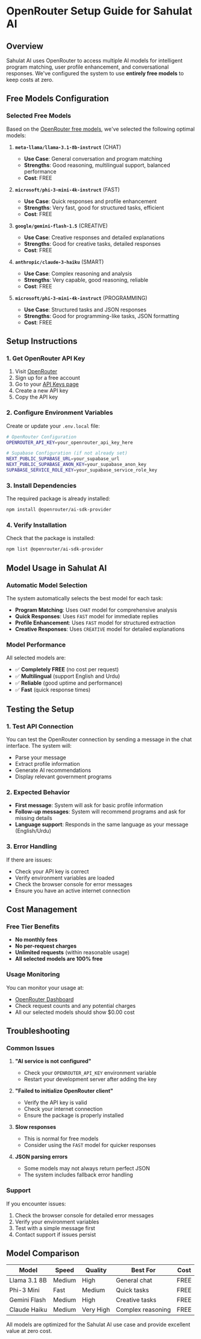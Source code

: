 # OpenRouter Setup Guide for Sahulat AI

## Overview
Sahulat AI uses OpenRouter to access multiple AI models for intelligent program matching, user profile enhancement, and conversational responses. We've configured the system to use **entirely free models** to keep costs at zero.

## Free Models Configuration

### Selected Free Models
Based on the [OpenRouter free models](https://openrouter.ai/models?max_price=0), we've selected the following optimal models:

1. **`meta-llama/llama-3.1-8b-instruct`** (CHAT)
   - **Use Case**: General conversation and program matching
   - **Strengths**: Good reasoning, multilingual support, balanced performance
   - **Cost**: FREE

2. **`microsoft/phi-3-mini-4k-instruct`** (FAST)
   - **Use Case**: Quick responses and profile enhancement
   - **Strengths**: Very fast, good for structured tasks, efficient
   - **Cost**: FREE

3. **`google/gemini-flash-1.5`** (CREATIVE)
   - **Use Case**: Creative responses and detailed explanations
   - **Strengths**: Good for creative tasks, detailed responses
   - **Cost**: FREE

4. **`anthropic/claude-3-haiku`** (SMART)
   - **Use Case**: Complex reasoning and analysis
   - **Strengths**: Very capable, good reasoning, reliable
   - **Cost**: FREE

5. **`microsoft/phi-3-mini-4k-instruct`** (PROGRAMMING)
   - **Use Case**: Structured tasks and JSON responses
   - **Strengths**: Good for programming-like tasks, JSON formatting
   - **Cost**: FREE

## Setup Instructions

### 1. Get OpenRouter API Key
1. Visit [OpenRouter](https://openrouter.ai/)
2. Sign up for a free account
3. Go to your [API Keys page](https://openrouter.ai/keys)
4. Create a new API key
5. Copy the API key

### 2. Configure Environment Variables
Create or update your `.env.local` file:

```bash
# OpenRouter Configuration
OPENROUTER_API_KEY=your_openrouter_api_key_here

# Supabase Configuration (if not already set)
NEXT_PUBLIC_SUPABASE_URL=your_supabase_url
NEXT_PUBLIC_SUPABASE_ANON_KEY=your_supabase_anon_key
SUPABASE_SERVICE_ROLE_KEY=your_supabase_service_role_key
```

### 3. Install Dependencies
The required package is already installed:
```bash
npm install @openrouter/ai-sdk-provider
```

### 4. Verify Installation
Check that the package is installed:
```bash
npm list @openrouter/ai-sdk-provider
```

## Model Usage in Sahulat AI

### Automatic Model Selection
The system automatically selects the best model for each task:

- **Program Matching**: Uses `CHAT` model for comprehensive analysis
- **Quick Responses**: Uses `FAST` model for immediate replies
- **Profile Enhancement**: Uses `FAST` model for structured extraction
- **Creative Responses**: Uses `CREATIVE` model for detailed explanations

### Model Performance
All selected models are:
- ✅ **Completely FREE** (no cost per request)
- ✅ **Multilingual** (support English and Urdu)
- ✅ **Reliable** (good uptime and performance)
- ✅ **Fast** (quick response times)

## Testing the Setup

### 1. Test API Connection
You can test the OpenRouter connection by sending a message in the chat interface. The system will:
- Parse your message
- Extract profile information
- Generate AI recommendations
- Display relevant government programs

### 2. Expected Behavior
- **First message**: System will ask for basic profile information
- **Follow-up messages**: System will recommend programs and ask for missing details
- **Language support**: Responds in the same language as your message (English/Urdu)

### 3. Error Handling
If there are issues:
- Check your API key is correct
- Verify environment variables are loaded
- Check the browser console for error messages
- Ensure you have an active internet connection

## Cost Management

### Free Tier Benefits
- **No monthly fees**
- **No per-request charges**
- **Unlimited requests** (within reasonable usage)
- **All selected models are 100% free**

### Usage Monitoring
You can monitor your usage at:
- [OpenRouter Dashboard](https://openrouter.ai/account)
- Check request counts and any potential charges
- All our selected models should show $0.00 cost

## Troubleshooting

### Common Issues

1. **"AI service is not configured"**
   - Check your `OPENROUTER_API_KEY` environment variable
   - Restart your development server after adding the key

2. **"Failed to initialize OpenRouter client"**
   - Verify the API key is valid
   - Check your internet connection
   - Ensure the package is properly installed

3. **Slow responses**
   - This is normal for free models
   - Consider using the `FAST` model for quicker responses

4. **JSON parsing errors**
   - Some models may not always return perfect JSON
   - The system includes fallback error handling

### Support
If you encounter issues:
1. Check the browser console for detailed error messages
2. Verify your environment variables
3. Test with a simple message first
4. Contact support if issues persist

## Model Comparison

| Model | Speed | Quality | Best For | Cost |
|-------|-------|---------|----------|------|
| Llama 3.1 8B | Medium | High | General chat | FREE |
| Phi-3 Mini | Fast | Medium | Quick tasks | FREE |
| Gemini Flash | Medium | High | Creative tasks | FREE |
| Claude Haiku | Medium | Very High | Complex reasoning | FREE |

All models are optimized for the Sahulat AI use case and provide excellent value at zero cost. 